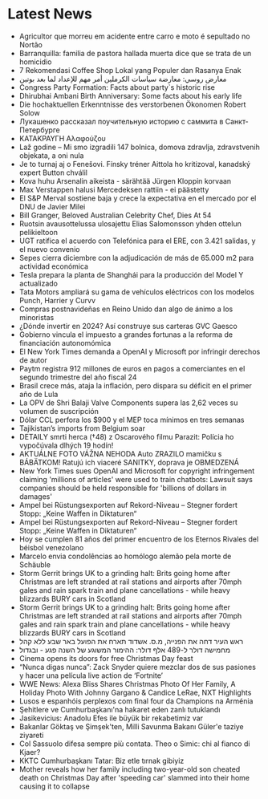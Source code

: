 # Latest News
-  Agricultor que morreu em acidente entre carro e moto é sepultado no Nortão
-  Barranquilla: familia de pastora hallada muerta dice que se trata de un homicidio
-  7 Rekomendasi Coffee Shop Lokal yang Populer dan Rasanya Enak
-  معارض روسي: معارضة سياسات الكرملين أمر مهم للإعداد لما بعد بوتين
-  Congress Party Formation: Facts about party`s historic rise
-  Dhirubhai Ambani Birth Anniversary: Some facts about his early life
-  Die hochaktuellen Erkenntnisse des verstorbenen Ökonomen Robert Solow
-  Лукашенко рассказал поучительную историю с саммита в Санкт-Петербурге
-  ΚΑΤΑΚΡΑΥΓΗ Αλαφούζου
-  Laž godine – Mi smo izgradili 147 bolnica, domova zdravlja, zdravstvenih objekata, a oni nula
-  Je to turnaj aj o Fenešovi. Fínsky tréner Aittola ho kritizoval, kanadský expert Button chválil
-  Kova huhu Arsenalin aikeista - särähtää Jürgen Kloppin korvaan
-  Max Verstappen halusi Mercedeksen rattiin - ei päästetty
-  El S&P Merval sostiene baja y crece la expectativa en el mercado por el DNU de Javier Milei
-  Bill Granger, Beloved Australian Celebrity Chef, Dies At 54
-  Ruotsin avausottelussa ulosajettu Elias Salomonsson yhden ottelun pelikieltoon
-  UGT ratifica el acuerdo con Telefónica para el ERE, con 3.421 salidas, y el nuevo convenio
-  Sepes cierra diciembre con la adjudicación de más de 65.000 m2 para actividad económica
-  Tesla prepara la planta de Shanghái para la producción del Model Y actualizado
-  Tata Motors ampliará su gama de vehículos eléctricos con los modelos Punch, Harrier y Curvv
-  Compras postnavideñas en Reino Unido dan algo de ánimo a los minoristas
-  ¿Dónde invertir en 2024? Así construye sus carteras GVC Gaesco
-  Gobierno vincula el impuesto a grandes fortunas a la reforma de financiación autonomómica
-  El New York Times demanda a OpenAI y Microsoft por infringir derechos de autor
-  Paytm registra 912 millones de euros en pagos a comerciantes en el segundo trimestre del año fiscal 24
-  Brasil crece más, ataja la inflación, pero dispara su déficit en el primer año de Lula
-  La OPV de Shri Balaji Valve Components supera las 2,62 veces su volumen de suscripción
-  Dólar CCL perfora los $900 y el MEP toca mínimos en tres semanas
-  Tajikistan’s imports from Belgium soar
-  DETAILY smrti herca (†48) z Oscarového filmu Parazit: Polícia ho vypočúvala dlhých 19 hodín!
-  AKTUÁLNE FOTO VÁŽNA NEHODA Auto ZRAZILO mamičku s BÁBÄTKOM! Ratujú ich viaceré SANITKY, doprava je OBMEDZENÁ
-  New York Times sues OpenAI and Microsoft for copyright infringement claiming 'millions of articles' were used to train chatbots: Lawsuit says companies should be held responsible for 'billions of dollars in damages'
-  Ampel bei Rüstungsexporten auf Rekord-Niveau – Stegner fordert Stopp: „Keine Waffen in Diktaturen“
-  Ampel bei Rüstungsexporten auf Rekord-Niveau – Stegner fordert Stopp: „Keine Waffen in Diktaturen“
-  Hoy se cumplen 81 años del primer encuentro de los Eternos Rivales del béisbol venezolano
-  Marcelo envia condolências ao homólogo alemão pela morte de Schäuble
-  Storm Gerrit brings UK to a grinding halt: Brits going home after Christmas are left stranded at rail stations and airports after 70mph gales and rain spark train and plane cancellations - while heavy blizzards BURY cars in Scotland
-  Storm Gerrit brings UK to a grinding halt: Brits going home after Christmas are left stranded at rail stations and airports after 70mph gales and rain spark train and plane cancellations - while heavy blizzards BURY cars in Scotland
-  ראש העיר דחה את הפנייה, מ.ס. אשדוד תארח את הפועל באר שבע ללא קהל
-  מחמישה דולר ל-489 אלף דולר: ההימור המשוגע של השנה פגע - ובגדול
-  Cinema opens its doors for free Christmas Day feast
-  “Nunca digas nunca”: Zack Snyder quiere mezclar dos de sus pasiones y hacer una película live action de ‘Fortnite’
-  WWE News: Alexa Bliss Shares Christmas Photo Of Her Family, A Holiday Photo With Johnny Gargano & Candice LeRae, NXT Highlights
-  Lusos e espanhóis perplexos com final four da Champions na Arménia
-  Şehitlere ve Cumhurbaşkanı'na hakaret eden zanlı tutuklandı
-  Jasikevicius: Anadolu Efes ile büyük bir rekabetimiz var
-  Bakanlar Göktaş ve Şimşek'ten, Milli Savunma Bakanı Güler'e taziye ziyareti
-  Col Sassuolo difesa sempre più contata. Theo o Simic: chi al fianco di Kjaer?
-  KKTC Cumhurbaşkanı Tatar: Biz etle tırnak gibiyiz
-  Mother reveals how her family including two-year-old son cheated death on Christmas Day after 'speeding car' slammed into their home causing it to collapse
